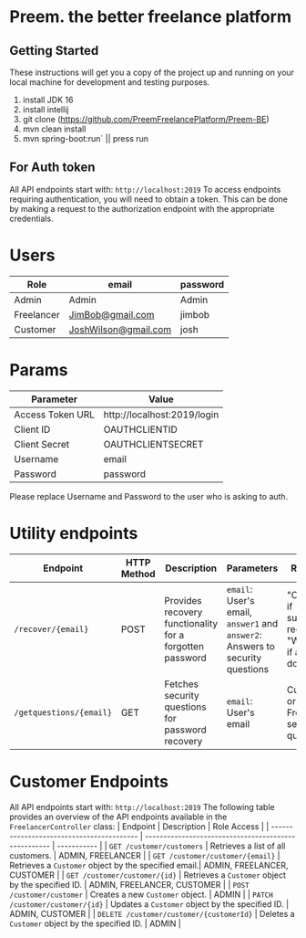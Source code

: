 # Preem. the better freelance platform

## Getting Started
These instructions will get you a copy of the project up and running on your local machine for development and testing purposes.

1. install JDK 16
2. install intellij
3. git clone (https://github.com/PreemFreelancePlatform/Preem-BE)
4. mvn clean install
5. mvn spring-boot:run` || press run


## For Auth token
All API endpoints start with: `http://localhost:2019`
To access endpoints requiring authentication, you will need to obtain a token. This can be done by making a request to the authorization endpoint with the appropriate credentials.

# Users
| Role              |      email            |   password    |
| ----------------- | ---------------------- |  ----------    |
| Admin           |     Admin             |  Admin   |
| Freelancer     | JimBob@gmail.com       |  jimbob  |
| Customer        | JoshWilson@gmail.com  |  josh |

# Params
| Parameter         | Value                  |
| ----------------- | ---------------------- |
| Access Token URL  | http://localhost:2019/login |
| Client ID         | OAUTHCLIENTID          |
| Client Secret     | OAUTHCLIENTSECRET      |
| Username          | email                  |
| Password          | password               |




Please replace Username and Password to the user who is asking to auth.

# Utility endpoints

| Endpoint | HTTP Method | Description | Parameters | Response |
|---|---|---|---|---|
| `/recover/{email}` | POST | Provides recovery functionality for a forgotten password | `email`: User's email, `answer1` and `answer2`: Answers to security questions | "CORRECT" if successful recovery, "WRONG" if answers don't match |
| `/getquestions/{email}` | GET | Fetches security questions for password recovery | `email`: User's email | Customer or Freelancer security questions |

# Customer Endpoints 
All API endpoints start with: `http://localhost:2019`
The following table provides an overview of the API endpoints available in the `FreelancerController` class:
| Endpoint                                  | Description                                          | Role Access |
| ----------------------------------------- | ---------------------------------------------------- | ----------- |
| `GET /customer/customers`                 | Retrieves a list of all customers.                   | ADMIN, FREELANCER |
| `GET /customer/customer/{email}`          | Retrieves a `Customer` object by the specified email.| ADMIN, FREELANCER, CUSTOMER |
| `GET /customer/customer/{id}`             | Retrieves a `Customer` object by the specified ID.   | ADMIN, FREELANCER, CUSTOMER |
| `POST /customer/customer`                 | Creates a new `Customer` object.                     | ADMIN |
| `PATCH /customer/customer/{id}`           | Updates a `Customer` object by the specified ID.     | ADMIN, CUSTOMER |
| `DELETE /customer/customer/{customerId}`  | Deletes a `Customer` object by the specified ID.     | ADMIN |

